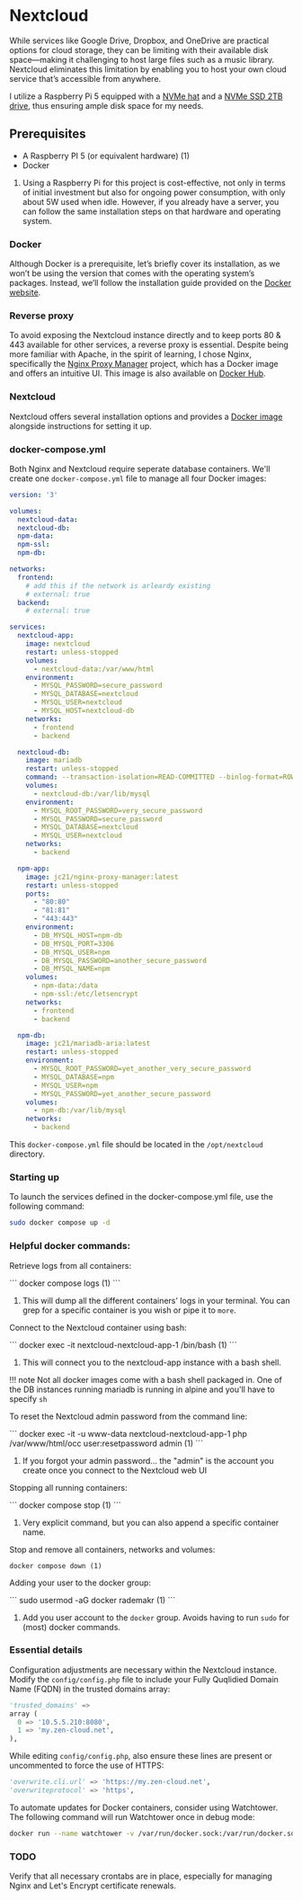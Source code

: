 # Nextcloud

While services like Google Drive, Dropbox, and OneDrive are practical options for cloud storage, they can be limiting with their available disk space—making it challenging to host large files such as a music library. Nextcloud eliminates this limitation by enabling you to host your own cloud service that’s accessible from anywhere.

I utilize a Raspberry Pi 5 equipped with a [NVMe hat](https://www.amazon.fr/dp/B0CPLF6JYX?psc=1&ref=ppx_yo2ov_dt_b_product_details) and a [NVMe SSD 2TB drive](https://www.amazon.fr/dp/B0CP42QVT8?psc=1&ref=ppx_yo2ov_dt_b_product_details), thus ensuring ample disk space for my needs.

## Prerequisites

<div class="annotate" markdown>

* A Raspberry PI 5 (or equivalent hardware) (1)
* Docker

</div>

1. Using a Raspberry Pi for this project is cost-effective, not only in terms of initial investment but also for ongoing power consumption, with only about 5W used when idle. However, if you already have a server, you can follow the same installation steps on that hardware and operating system.

### Docker

Although Docker is a prerequisite, let’s briefly cover its installation, as we won’t be using the version that comes with the operating system’s packages. Instead, we’ll follow the installation guide provided on the [Docker website](https://docs.docker.com/engine/install/debian/).


### Reverse proxy

To avoid exposing the Nextcloud instance directly and to keep ports 80 & 443 available for other services, a reverse proxy is essential. Despite being more familiar with Apache, in the spirit of learning, I chose Nginx, specifically the [Nginx Proxy Manager](https://github.com/NginxProxyManager/nginx-proxy-manager) project, which has a Docker image and offers an intuitive UI. This image is also available on [Docker Hub](https://hub.docker.com/r/jc21/nginx-proxy-manager).


### Nextcloud

Nextcloud offers several installation options and provides a [Docker image](https://hub.docker.com/_/nextcloud) alongside instructions for setting it up.


### docker-compose.yml

Both Nginx and Nextcloud require seperate database containers.
We'll create one `docker-compose.yml` file to manage all four Docker images:

```yaml
version: '3'

volumes:
  nextcloud-data:
  nextcloud-db:
  npm-data:
  npm-ssl:
  npm-db:

networks:
  frontend:
    # add this if the network is arleardy existing
    # external: true
  backend:
    # external: true

services:
  nextcloud-app:
    image: nextcloud
    restart: unless-stopped
    volumes:
      - nextcloud-data:/var/www/html
    environment:
      - MYSQL_PASSWORD=secure_password
      - MYSQL_DATABASE=nextcloud
      - MYSQL_USER=nextcloud
      - MYSQL_HOST=nextcloud-db
    networks:
      - frontend
      - backend

  nextcloud-db:
    image: mariadb
    restart: unless-stopped
    command: --transaction-isolation=READ-COMMITTED --binlog-format=ROW
    volumes:
      - nextcloud-db:/var/lib/mysql
    environment:
      - MYSQL_ROOT_PASSWORD=very_secure_password
      - MYSQL_PASSWORD=secure_password
      - MYSQL_DATABASE=nextcloud
      - MYSQL_USER=nextcloud
    networks:
      - backend

  npm-app:
    image: jc21/nginx-proxy-manager:latest
    restart: unless-stopped
    ports:
      - "80:80"
      - "81:81"
      - "443:443"
    environment:
      - DB_MYSQL_HOST=npm-db
      - DB_MYSQL_PORT=3306
      - DB_MYSQL_USER=npm
      - DB_MYSQL_PASSWORD=another_secure_password
      - DB_MYSQL_NAME=npm
    volumes:
      - npm-data:/data
      - npm-ssl:/etc/letsencrypt
    networks:
      - frontend
      - backend

  npm-db:
    image: jc21/mariadb-aria:latest
    restart: unless-stopped
    environment:
      - MYSQL_ROOT_PASSWORD=yet_another_very_secure_password
      - MYSQL_DATABASE=npm
      - MYSQL_USER=npm
      - MYSQL_PASSWORD=yet_another_secure_password
    volumes:
      - npm-db:/var/lib/mysql
    networks:
      - backend
```

This `docker-compose.yml` file should be located in the `/opt/nextcloud` directory.


### Starting up

To launch the services defined in the docker-compose.yml file, use the following command:

```bash
sudo docker compose up -d
```


### Helpful docker commands:

Retrieve logs from all containers:

<div class="annotate" markdown>
```
docker compose logs (1)
```
</div>

1. This will dump all the different containers' logs in your terminal. You can grep for a specific container is you wish or pipe it to `more`.

Connect to the Nextcloud container using bash:

<div class="annotate" markdown>
```
docker exec -it nextcloud-nextcloud-app-1 /bin/bash (1)
```
</div>

1. This will connect you to the nextcloud-app instance with a bash shell.

!!! note
    Not all docker images come with a bash shell packaged in. One of the DB instances running mariadb is running in alpine and you'll have to specify `sh`

To reset the Nextcloud admin password from the command line:

<div class="annotate" markdown>
```
docker exec -it -u www-data nextcloud-nextcloud-app-1 php /var/www/html/occ user:resetpassword admin (1)
```
</div>

1. If you forgot your admin password... the "admin" is the account you create once you connect to the Nextcloud web UI

Stopping all running containers:

<div class="annotate" markdown>
```
docker compose stop (1)
```
</div>

1. Very explicit command, but you can also append a specific container name.


Stop and remove all containers, networks and volumes:

```
docker compose down (1)
```


Adding your user to the docker group:

<div class="annotate" markdown>
```
sudo usermod -aG docker rademakr (1)
```
</div>

1. Add you user account to the `docker` group. Avoids having to run `sudo` for (most) docker commands.

### Essential details

Configuration adjustments are necessary within the Nextcloud instance. Modify the `config/config.php` file to include your Fully Quqlidied Domain Name (FQDN) in the trusted domains array:


```py
'trusted_domains' =>
array (
  0 => '10.5.5.210:8080',
  1 => 'my.zen-cloud.net',
),
```

While editing `config/config.php`, also ensure these lines are present or uncommented to force the use of HTTPS:

```py
'overwrite.cli.url' => 'https://my.zen-cloud.net',
'overwriteprotocol' => 'https',
```

To automate updates for Docker containers, consider using Watchtower. The following command will run Watchtower once in debug mode:

```bash
docker run --name watchtower -v /var/run/docker.sock:/var/run/docker.sock containrrr/watchtower --run-once --debug
```


### TODO

Verify that all necessary crontabs are in place, especially for managing Nginx and Let's Encrypt certificate renewals.
